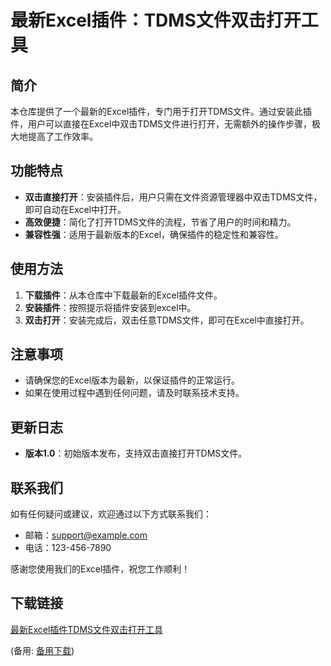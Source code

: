 # 最新Excel插件：TDMS文件双击打开工具

## 简介
本仓库提供了一个最新的Excel插件，专门用于打开TDMS文件。通过安装此插件，用户可以直接在Excel中双击TDMS文件进行打开，无需额外的操作步骤，极大地提高了工作效率。

## 功能特点
- **双击直接打开**：安装插件后，用户只需在文件资源管理器中双击TDMS文件，即可自动在Excel中打开。
- **高效便捷**：简化了打开TDMS文件的流程，节省了用户的时间和精力。
- **兼容性强**：适用于最新版本的Excel，确保插件的稳定性和兼容性。

## 使用方法
1. **下载插件**：从本仓库中下载最新的Excel插件文件。
2. **安装插件**：按照提示将插件安装到excel中。
3. **双击打开**：安装完成后，双击任意TDMS文件，即可在Excel中直接打开。

## 注意事项
- 请确保您的Excel版本为最新，以保证插件的正常运行。
- 如果在使用过程中遇到任何问题，请及时联系技术支持。

## 更新日志
- **版本1.0**：初始版本发布，支持双击直接打开TDMS文件。

## 联系我们
如有任何疑问或建议，欢迎通过以下方式联系我们：
- 邮箱：support@example.com
- 电话：123-456-7890

感谢您使用我们的Excel插件，祝您工作顺利！

## 下载链接
[最新Excel插件TDMS文件双击打开工具](https://pan.quark.cn/s/ab666a4f2df6) 

(备用: [备用下载](https://pan.baidu.com/s/1xdzgKi7USILHTTT-hqimYA?pwd=jm1a))
